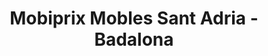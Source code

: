 ---
title: "Mobiprix Mobles Sant Adria - Badalona"
url: /badalona/mobiprix-mobles-sant-adria-badalona/
shop: muebles
---